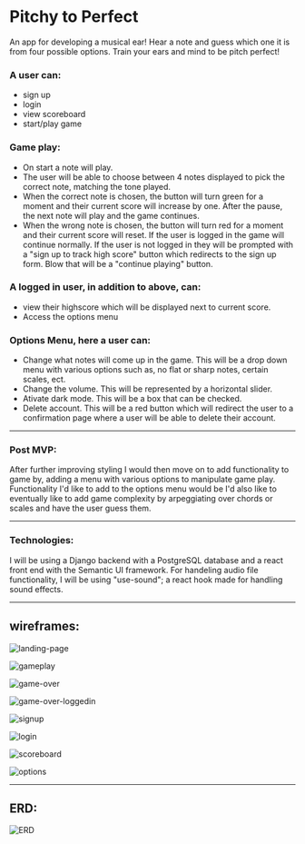# Pitchy to Perfect
An app for developing a musical ear! 
Hear a note and guess which one it is from four possible options.
Train your ears and mind to be pitch perfect!

### A user can:
- sign up
- login
- view scoreboard
- start/play game

### Game play:
- On start a note will play.
- The user will be able to choose between 4 notes displayed to pick the correct note, matching the tone played.
- When the correct note is chosen, the button will turn green for a moment and their current score will increase by one. After the pause, the next note will play and the game continues.
- When the wrong note is chosen, the button will turn red for a moment and their current score will reset. If the user is logged in the game will continue normally. If the user is not logged in they will be prompted with a "sign up to track high score" button which redirects to the sign up form. Blow that will be a "continue playing" button. 

### A logged in user, in addition to above, can:
- view their highscore which will be displayed next to current score.
- Access the options menu

### Options Menu, here a user can:
- Change what notes will come up in the game. This will be a drop down menu with various options such as, no flat or sharp notes, certain scales, ect.
- Change the volume. This will be represented by a horizontal slider.
- Ativate dark mode. This will be a box that can be checked.
- Delete account. This will be a red button which will redirect the user to a confirmation page where a user will be able to delete their account.

---

### Post MVP:
After further improving styling I would then move on to add functionality to game by,
adding a menu with various options to manipulate game play. 
Functionality I'd like to add to the options menu would be
I'd also like to eventually like to add game complexity by arpeggiating over chords or scales and have the user guess them.

---
### Technologies:
I will be using a Django backend with a PostgreSQL database and a react front end with the Semantic UI framework. For handeling audio file functionality, I will be using "use-sound"; a react hook made for handling sound effects.

---

## wireframes:

![landing-page](./readme-assets/landing-page.png)

![gameplay](./readme-assets/gameplay.png)

![game-over](./readme-assets/game-over.png)

![game-over-loggedin](./readme-assets/game-over-loggedin.png)

![signup](./readme-assets/signup.png)

![login](./readme-assets/login.png)

![scoreboard](./readme-assets/scoreboard.png)

![options](./readme-assets/options.png)

---

## ERD:

![ERD](./readme-assets/ERD.png)

